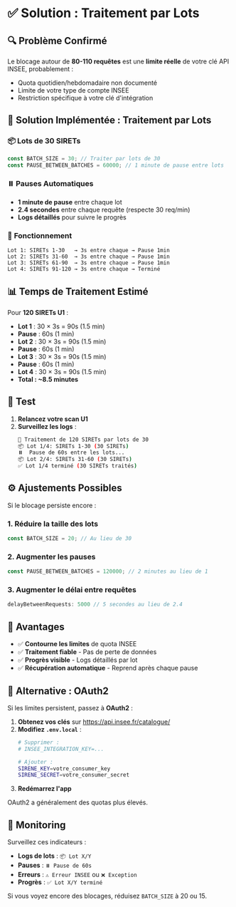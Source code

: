# ✅ Solution : Traitement par Lots

## 🔍 Problème Confirmé

Le blocage autour de **80-110 requêtes** est une **limite réelle** de votre clé API INSEE, probablement :
- Quota quotidien/hebdomadaire non documenté
- Limite de votre type de compte INSEE
- Restriction spécifique à votre clé d'intégration

## 🎯 Solution Implémentée : Traitement par Lots

### 📦 **Lots de 30 SIRETs**
```typescript
const BATCH_SIZE = 30; // Traiter par lots de 30
const PAUSE_BETWEEN_BATCHES = 60000; // 1 minute de pause entre lots
```

### ⏸️ **Pauses Automatiques**
- **1 minute de pause** entre chaque lot
- **2.4 secondes** entre chaque requête (respecte 30 req/min)
- **Logs détaillés** pour suivre le progrès

### 🔄 **Fonctionnement**

```
Lot 1: SIRETs 1-30   → 3s entre chaque → Pause 1min
Lot 2: SIRETs 31-60  → 3s entre chaque → Pause 1min  
Lot 3: SIRETs 61-90  → 3s entre chaque → Pause 1min
Lot 4: SIRETs 91-120 → 3s entre chaque → Terminé
```

## 📊 Temps de Traitement Estimé

Pour **120 SIRETs U1** :
- **Lot 1** : 30 × 3s = 90s (1.5 min)
- **Pause** : 60s (1 min)
- **Lot 2** : 30 × 3s = 90s (1.5 min)  
- **Pause** : 60s (1 min)
- **Lot 3** : 30 × 3s = 90s (1.5 min)
- **Pause** : 60s (1 min)
- **Lot 4** : 30 × 3s = 90s (1.5 min)
- **Total : ~8.5 minutes**

## 🧪 Test

1. **Relancez votre scan U1**
2. **Surveillez les logs** :
   ```bash
   🔄 Traitement de 120 SIRETs par lots de 30
   📦 Lot 1/4: SIRETs 1-30 (30 SIRETs)
   ⏸️  Pause de 60s entre les lots...
   📦 Lot 2/4: SIRETs 31-60 (30 SIRETs)
   ✅ Lot 1/4 terminé (30 SIRETs traités)
   ```

## ⚙️ Ajustements Possibles

Si le blocage persiste encore :

### 1. **Réduire la taille des lots**
```typescript
const BATCH_SIZE = 20; // Au lieu de 30
```

### 2. **Augmenter les pauses**
```typescript
const PAUSE_BETWEEN_BATCHES = 120000; // 2 minutes au lieu de 1
```

### 3. **Augmenter le délai entre requêtes**
```typescript
delayBetweenRequests: 5000 // 5 secondes au lieu de 2.4
```

## 🎯 Avantages

- ✅ **Contourne les limites** de quota INSEE
- ✅ **Traitement fiable** - Pas de perte de données
- ✅ **Progrès visible** - Logs détaillés par lot
- ✅ **Récupération automatique** - Reprend après chaque pause

## 🚀 Alternative : OAuth2

Si les limites persistent, passez à **OAuth2** :

1. **Obtenez vos clés** sur https://api.insee.fr/catalogue/
2. **Modifiez `.env.local`** :
   ```bash
   # Supprimer :
   # INSEE_INTEGRATION_KEY=...
   
   # Ajouter :
   SIRENE_KEY=votre_consumer_key
   SIRENE_SECRET=votre_consumer_secret
   ```
3. **Redémarrez l'app**

OAuth2 a généralement des quotas plus élevés.

## 📝 Monitoring

Surveillez ces indicateurs :
- **Logs de lots** : `📦 Lot X/Y`
- **Pauses** : `⏸️ Pause de 60s`
- **Erreurs** : `⚠️ Erreur INSEE` ou `❌ Exception`
- **Progrès** : `✅ Lot X/Y terminé`

Si vous voyez encore des blocages, réduisez `BATCH_SIZE` à 20 ou 15.
